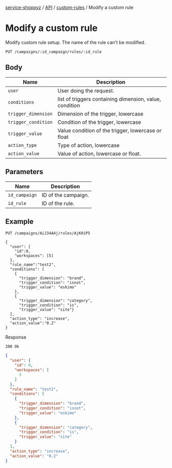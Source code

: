 [service-shoppyz](../../../../README.md) / [API](../README.md) / [custom-rules](./README.md) / Modify a custom rule

# Modify a custom rule

Modify custom rule setup. The name of the rule can't be modified.

```
PUT /campaigns/:id_campaign/rules/:id_rule
```

## Body

| Name                | Description                                             |
|---------------------|---------------------------------------------------------|
| `user`              | User doing the request.                                 | 
| `conditions`        | list of triggers containing dimension, value, condition |
| `trigger_dimension` | Dimension of the trigger, lowercase                     |
| `trigger_condition` | Condition of the trigger, lowercase                     |
| `trigger_value`     | Value condition of the trigger, lowercase or float      |
| `action_type`       | Type of action, lowercase                               |
| `action_value`      | Value of action, lowercase or float.                    |

## Parameters

| Name          | Description        |
|---------------|--------------------|
| `id_campaign` | ID of the campaign.|
| `id_rule`     | ID of the rule.    |

## Example

```text
PUT /campaigns/AiJ34A4j/rules/AjK0iP5

{ 
  "user": {
    "id":0,
    "workspaces": [5]
  },
  "rule_name":"test2",
  "conditions": [
    {
      "trigger_dimension": "brand",
      "trigger_condition": "isnot",
      "trigger_value": "eskimo"
    },
    {
      "trigger_dimension": "category",
      "trigger_condition": "is",
      "trigger_value": "site"}     
  ],
  "action_type": "increase",
  "action_value":"0.2"
}

```

Response

```text
200 Ok
```

```json
{
  "user": {
    "id": 0,
    "workspaces": [
      5
    ]
  },
  "rule_name": "test2",
  "conditions": [
    {
      "trigger_dimension": "brand",
      "trigger_condition": "isnot",
      "trigger_value": "eskimo"
    },
    {
      "trigger_dimension": "category",
      "trigger_condition": "is",
      "trigger_value": "site"
    }
  ],
  "action_type": "increase",
  "action_value": "0.2"
}

```
